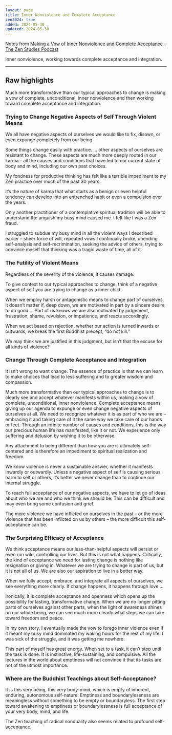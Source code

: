 ```yaml
---
layout: page
title: Inner Nonviolence and Complete Acceptance
zen2024: true
added: 2024-05-30
updated: 2024-05-30
---
```


Notes from [Making a Vow of Inner Nonviolence and Complete Acceptance - The Zen Studies Podcast](https://zenstudiespodcast.com/inner-nonviolence-complete-acceptance/)

Inner nonviolence, working towards complete acceptance and integration.

---

## Raw highlights

Much more transformative than our typical approaches to change is making a vow of complete, unconditional, inner nonviolence and then working toward complete acceptance and integration.

### Trying to Change Negative Aspects of Self Through Violent Means

We all have negative aspects of ourselves we would like to fix, disown, or even expunge completely from our being

Some things change easily with practice. ... other aspects of ourselves are resistant to change. These aspects are much more deeply rooted in our karma – all the causes and conditions that have led to our current state of body and mind, including our own past choices.

My fondness for productive thinking has felt like a terrible impediment to my Zen practice over much of the past 30 years.

it’s the nature of karma that what starts as a benign or even helpful tendency can develop into an entrenched habit or even a compulsion over the years.

Only another practitioner of a contemplative spiritual tradition will be able to understand the anguish my busy mind caused me. I felt like I was a Zen fraud.

I struggled to subdue my busy mind in all the violent ways I described earlier – sheer force of will, repeated vows I continually broke, unending self-analysis and self-recrimination, seeking the advice of others, trying to convince myself that thinking was a tragic waste of time, all of it.

### The Futility of Violent Means

Regardless of the severity of the violence, it causes damage.

To give context to our typical approaches to change, think of a negative aspect of self you are trying to change as a inner child.

When we employ harsh or antagonistic means to change part of ourselves, it doesn’t matter if, deep down, we are motivated in part by a sincere desire to do good ... Part of us knows we are also motivated by judgement, frustration, shame, revulsion, or impatience, and reacts accordingly.

When we act based on rejection, whether our action is turned inwards or outwards, we break the first Buddhist precept, “do not kill.”

We may think we are justified in this judgment, but isn’t that the excuse for all kinds of violence?

### Change Through Complete Acceptance and Integration

It isn’t wrong to want change. The essence of practice is that we can learn to make choices that lead to less suffering and to greater wisdom and compassion.

Much more transformative than our typical approaches to change is to clearly see and accept whatever manifests within us, making a vow of complete, unconditional, inner nonviolence. Complete acceptance means giving up our agenda to expunge or even change negative aspects of ourselves at all. We need to recognize whatever it is as part of who we are – embracing it and taking care of it the same way we take care of our hands or feet. Through an infinite number of causes and conditions, this is the way our precious human life has manifested, like it or not. We experience only suffering and delusion by wishing it to be otherwise.

Any attachment to being different than how you are is ultimately self-centered and is therefore an impediment to spiritual realization and freedom.

We know violence is never a sustainable answer, whether it manifests inwardly or outwardly. Unless a negative aspect of self is causing serious harm to self or others, it’s better we never change than to continue our internal struggle.

To reach full acceptance of our negative aspects, we have to let go of ideas about who we are and who we think we should be. This can be difficult and may even bring some confusion and grief.

The more violence we have inflicted on ourselves in the past – or the more violence that has been inflicted on us by others – the more difficult this self-acceptance can be.

### The Surprising Efficacy of Acceptance

We think acceptance means our less-than-helpful aspects will persist or even run wild, controlling our lives. But this is not what happens. Critically, the kind of acceptance we need for lasting change is nothing like resignation or giving in. Whatever we are trying to change is part of us, but it is not all of us. We are also our aspiration to live in a better way.

When we fully accept, embrace, and integrate all aspects of ourselves, we see everything more clearly. If change happens, it happens through love ...

Ironically, it is complete acceptance and openness which opens up the possibility for lasting, transformative change. When we are no longer pitting parts of ourselves against other parts, when the light of awareness shines on our whole being, we can see much more clearly what steps we can take toward freedom and peace.

In my own story, I eventually made the vow to forego inner violence even if it meant my busy mind dominated my waking hours for the rest of my life. I was sick of the struggle, and it was getting me nowhere.

This part of myself has great energy. When set to a task, it can’t stop until the task is done. It is instinctive, life-sustaining, and compulsive. All the lectures in the world about emptiness will not convince it that its tasks are not of the utmost importance.

### Where are the Buddhist Teachings about Self-Acceptance?

It is this very being, this very body-mind, which is empty of inherent, enduring, autonomous self-nature. Emptiness and boundarylessness are meaningless without something to be empty or boundaryless. The first step toward awakening to emptiness or boundarylessness is full acceptance of your very body, mind, and life.

The Zen teaching of radical nonduality also seems related to profound self-acceptance.